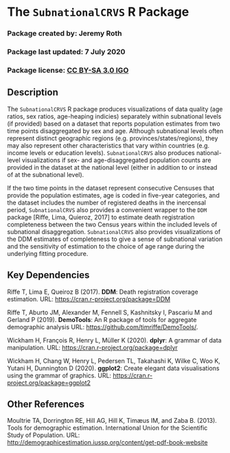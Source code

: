 # The `SubnationalCRVS` R Package

### Package created by: Jeremy Roth

### Package last updated: 7 July 2020

### Package license: [CC BY-SA 3.0 IGO](https://creativecommons.org/licenses/by-sa/3.0/)


## Description
The `SubnationalCRVS` R package produces visualizations of data quality (age ratios, sex ratios, age-heaping indicies) separately within subnational levels (if provided) based on a dataset that reports population estimates from two time points disaggregated by sex and age. Although subnational levels often represent distinct geographic regions (e.g. provinces/states/regions), they may also represent other characteristics that vary within countries (e.g. income levels or education levels). `SubnationalCRVS` also produces national-level visualizations if sex- and age-disaggregated population counts are provided in the dataset at the national level (either in addition to or instead of at the subnational level).

If the two time points in the dataset represent consecutive Censuses that provide the population estimates, age is coded in five-year categories, and the dataset includes the number of registered deaths in the inercensal period, `SubnationalCRVS` also provides a convenient wrapper to the `DDM` package [Riffe, Lima, Quieroz, 2017] to estimate death registration completeness between the two Census years within the included levels of subnational disaggregation. `SubnationalCRVS` also provides visualizations of the DDM estimates of completeness to give a sense of subnational variation and the sensitivity of estimation to the choice of age range during the underlying fitting procedure. 

## Key Dependencies
Riffe T, Lima E, Queiroz B (2017). **DDM**: Death registration coverage estimation. URL: https://cran.r-project.org/package=DDM

Riffe T, Aburto JM, Alexander M, Fennell S, Kashnitsky I, Pascariu M and Gerland P (2019). **DemoTools**: An R package of tools for aggregate demographic analysis URL: https://github.com/timriffe/DemoTools/.

Wickham H,  François R, Henry L, Müller K (2020). **dplyr**: A grammar of data manipulation. URL: https://cran.r-project.org/package=dplyr

Wickham H,  Chang W, Henry L, Pedersen TL, Takahashi K, Wilke C, Woo K, Yutani H, Dunnington D (2020). **ggplot2**: Create elegant data visualisations using the grammar of graphics. URL: https://cran.r-project.org/package=ggplot2


## Other References
Moultrie TA, Dorrington RE, Hill AG, Hill K, Timæus IM, and Zaba B. (2013). Tools for demographic estimation. International Union for the Scientific Study of Population.
URL: http://demographicestimation.iussp.org/content/get-pdf-book-website